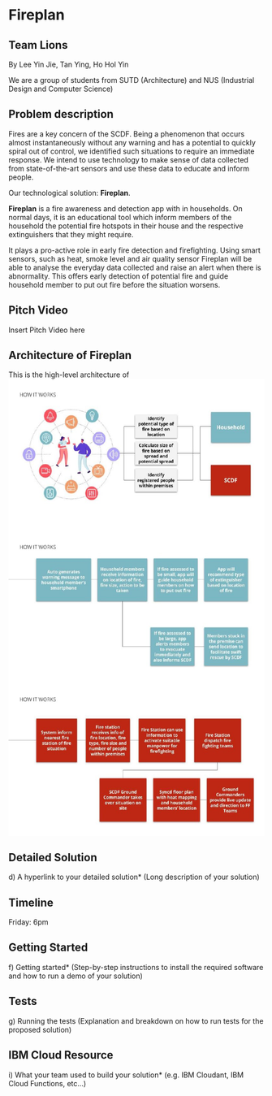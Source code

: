 # Fireplan

## Team Lions
By Lee Yin Jie, Tan Ying, Ho Hol Yin

We are a group of students from SUTD (Architecture) and NUS (Industrial Design and Computer Science)

## Problem description
Fires are a key concern of the SCDF. Being a phenomenon that occurs almost instantaneously without any warning and has a potential to quickly spiral out of control, we identified such situations to require an immediate response. We intend to use technology to make sense of data collected from state-of-the-art sensors and use these data to educate and inform people.

Our technological solution: **Fireplan**.

**Fireplan** is a fire awareness and detection app with in households. On normal days, it is an educational tool which inform members of the household the potential fire hotspots in their house and the respective extinguishers that they might require. 

It plays a pro-active role in early fire detection and firefighting. Using smart sensors, such as heat, smoke level and air quality sensor Fireplan will be able to analyse the everyday data collected and raise an alert when there is abnormality. This offers early detection of potential fire and guide household member to put out fire before the situation worsens.

## Pitch Video
Insert Pitch Video here

## Architecture of Fireplan
This is the high-level architecture of 
<a href="url"><img src="https://github.com/TeamLions76/TeamLions-Fireplan_SCDFXIBM/blob/master/Fireplan/Diagrams/architecture1.jpg" align="center" height="300"></a>
<a href="url"><img src="https://github.com/TeamLions76/TeamLions-Fireplan_SCDFXIBM/blob/master/Fireplan/Diagrams/architecture2.jpg" align="center" height="300"></a>
<a href="url"><img src="https://github.com/TeamLions76/TeamLions-Fireplan_SCDFXIBM/blob/master/Fireplan/Diagrams/architecture3.jpg" align="center" height="300"></a>


## Detailed Solution
d) A hyperlink to your detailed solution* (Long description of your solution)

## Timeline
Friday:
6pm

## Getting Started
f) Getting started* (Step-by-step instructions to install the required software and how
to run a demo of your solution)

## Tests
g) Running the tests (Explanation and breakdown on how to run tests for the proposed
solution)

## IBM Cloud Resource
i) What your team used to build your solution* (e.g. IBM Cloudant, IBM Cloud
Functions, etc...)
